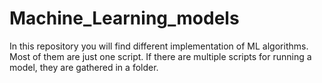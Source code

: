 # Machine_Learning_models
In this repository you will find different implementation of ML algorithms. 
Most of them are just one script. 
If there are multiple scripts for running a model, they are gathered in a folder. 
